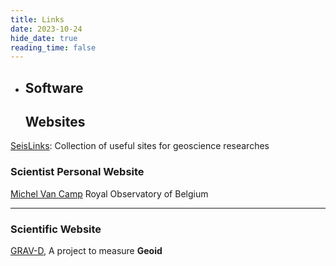 ```yaml
---
title: Links
date: 2023-10-24
hide_date: true
reading_time: false
---
```


- ## Software

   

  ## Websites
  
[SeisLinks](https://link.seisman.info/): Collection of useful sites for geoscience researches
  
### Scientist Personal Website 
  
[Michel Van Camp](http://homepage.oma.be/mvc/cv.html) Royal Observatory of Belgium
  
------
  
### Scientific Website 
  
[GRAV-D](https://www.ngs.noaa.gov/grav-d/science.shtml), A project to measure **Geoid**

